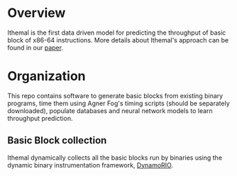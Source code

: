 
# Overview

Ithemal is the first data driven model for predicting the throughput of basic block of x86-64 instructions.
More details about Ithemal's approach can be found in our [paper](https://arxiv.org/abs/1808.07412).


# Organization

This repo contains software to generate basic blocks from existing binary programs, time them using Agner Fog's timing scripts
(should be separately downloaded), populate databases and neural network models to learn throughput prediction.

## Basic Block collection

Ithemal dynamically collects all the basic blocks run by binaries using the dynamic binary instrumentation framework, [DynamoRIO](http://dynamorio.org).